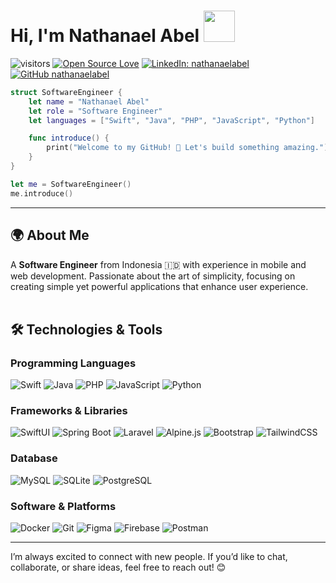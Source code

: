 # Hi, I'm Nathanael Abel <img src="https://media.giphy.com/media/mGcNjsfWAjY5AEZNw6/giphy.gif" width="50">

![visitors](https://visitor-badge.laobi.icu/badge?page_id=nathanaelabel.nathanaelabel)
[![Open Source Love](https://badges.frapsoft.com/os/v1/open-source.svg?v=102)](https://github.com/ellerbrock/open-source-badge/)
[![LinkedIn: nathanaelabel](https://img.shields.io/badge/-nathanaelabel-blue?style=flat-square&logo=Linkedin&logoColor=white&link=https://www.linkedin.com/in/nathanaelabel/)](https://www.linkedin.com/in/nathanaelabel/)
[![GitHub nathanaelabel](https://img.shields.io/github/followers/nathanaelabel?label=follow&style=social)](https://github.com/nathanaelabel)

```swift
struct SoftwareEngineer {
    let name = "Nathanael Abel"
    let role = "Software Engineer"
    let languages = ["Swift", "Java", "PHP", "JavaScript", "Python"]

    func introduce() {
        print("Welcome to my GitHub! 🚀 Let's build something amazing.")
    }
}

let me = SoftwareEngineer()
me.introduce()
```

---

## 🌍 About Me  
A **Software Engineer** from Indonesia 🇮🇩 with experience in mobile and web development. Passionate about the art of simplicity, focusing on creating simple yet powerful applications that enhance user experience. <br/><br/>

## 🛠️ Technologies & Tools

### **Programming Languages**
![Swift](https://img.shields.io/badge/Swift-F05138?style=flat&logo=swift&logoColor=white)
![Java](https://img.shields.io/badge/Java-007396?style=flat&logo=openjdk&logoColor=white)
![PHP](https://img.shields.io/badge/PHP-777BB4?style=flat&logo=php&logoColor=white)
![JavaScript](https://img.shields.io/badge/JavaScript-F7DF1E?style=flat&logo=javascript&logoColor=black)
![Python](https://img.shields.io/badge/Python-3776AB?style=flat&logo=python&logoColor=white)

### **Frameworks & Libraries**
![SwiftUI](https://img.shields.io/badge/SwiftUI-3178C6?style=flat&logo=swift&logoColor=white)
![Spring Boot](https://img.shields.io/badge/Spring%20Boot-6DB33F?style=flat&logo=springboot&logoColor=white)
![Laravel](https://img.shields.io/badge/Laravel-FF2D20?style=flat&logo=laravel&logoColor=white)
![Alpine.js](https://img.shields.io/badge/Alpine.js-8BC0D0?style=flat&logo=alpine.js&logoColor=white)
![Bootstrap](https://img.shields.io/badge/Bootstrap-7952B3?style=flat&logo=bootstrap&logoColor=white)
![TailwindCSS](https://img.shields.io/badge/TailwindCSS-38B2AC?style=flat&logo=tailwindcss&logoColor=white)


### **Database**
![MySQL](https://img.shields.io/badge/MySQL-4479A1?style=flat&logo=mysql&logoColor=white)
![SQLite](https://img.shields.io/badge/SQLite-003B57?style=flat&logo=sqlite&logoColor=white)
![PostgreSQL](https://img.shields.io/badge/PostgreSQL-336791?style=flat&logo=postgresql&logoColor=white)

### **Software & Platforms**
![Docker](https://img.shields.io/badge/Docker-2496ED?style=flat&logo=docker&logoColor=white)
![Git](https://img.shields.io/badge/Git-F05032?style=flat&logo=git&logoColor=white)
![Figma](https://img.shields.io/badge/Figma-0ACF83?style=flat&logo=figma&logoColor=white)
![Firebase](https://img.shields.io/badge/Firebase-FFCA28?style=flat&logo=firebase&logoColor=black)
![Postman](https://img.shields.io/badge/Postman-FF6C37?style=flat&logo=postman&logoColor=white)

---

I’m always excited to connect with new people. If you’d like to chat, collaborate, or share ideas, feel free to reach out! 😊 
